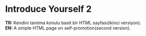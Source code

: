 # Introduce Yourself 2
<b>TR: </b>Kendini tanıtma konulu basit bir HTML sayfası(ikinci versiyon).<br>
<b>EN: </b>A simple HTML page on self-promotion(second version).<br>
